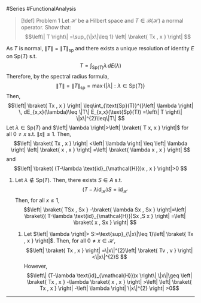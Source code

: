 #Series #FunctionalAnalysis 

> [!def] Problem 1
> Let $\mathcal{H}$ be a Hilbert space and $T\in \mathcal{B}(\mathcal{H})$ a normal operator. Show that: $$\left\| T \right\| =\sup_{\|x\|\leq 1} \left| \braket{ Tx , x }  \right| $$

As $T$ is normal, $\|T\|=\|T\|_{\text{sp}}$ and there exists a unique resolution of identity $E$ on $\text{Sp}(T)$ s.t. $$T=\int_{\text{Sp}(T)}^{} \lambda \, dE(\lambda) $$Therefore, by the spectral radius formula, $$\left\| T \right\| =\left\| T \right\| _{\text{sp}}=\max\{ \left| \lambda \right| :\lambda\in \text{Sp}(T)\}$$Then, $$\left| \braket{ Tx , x } \right|  \leq\int_{\text{Sp}(T)}^{}\left| \lambda \right|  \, dE_{x,x}(\lambda)\leq \|T\| E_{x,x}(\text{Sp}(T)) =\left\| T \right\| \|x\|^{2}\leq\|T\| $$Let $\lambda\in \text{Sp}(T)$ and $\left| \lambda \right|>\left| \braket{ T x, x } \right|$ for all $0\neq x$ s.t. $\|x\|\leq 1$. Then, $$\left| \braket{ Tx , x }  \right| <\left| \lambda \right| \leq \left| \lambda \right| \left| \braket{ x , x }  \right| =\left| \braket{ \lambda x , x }  \right| $$and $$\left| \braket{ (T-\lambda \text{id}_{\mathcal{H}})x , x }  \right|>0 $$
1. Let $\lambda\notin \text{Sp}(T)$. Then, there exists $S\in A$ s.t. $$(T-\lambda \text{id}_{\mathcal{H}})S=\text{id}_{\mathcal{H}}$$Then, for all $x\leq 1$, $$\left| \braket{ TSx , Sx } -\braket{ \lambda Sx , Sx } \right|=\left| \braket{( T-\lambda \text{id}_{\mathcal{H}})Sx ,S x } \right| =\left| \braket{ x , Sx }  \right|  $$

	1. Let $\left| \lambda \right|> S:=\text{sup}_{\|x\|\leq 1}\left| \braket{ Tx , x } \right|$. Then, for all $0\neq x\in \mathcal{H}$, $$\left| \braket{ Tx , x }  \right| =\|x\|^{2}\left| \braket{ Tv , v }  \right| <\|x\|^{2}S $$ However, $$\left\| (T-\lambda \text{id}_{\mathcal{H}})x \right\| \|x\|\geq \left| \braket{ Tx , x } -\lambda \braket{ x , x }  \right| >\left| \left| \braket{ Tx , x } \right|  -\left| \lambda \right| \|x\|^{2} \right| >0$$
---